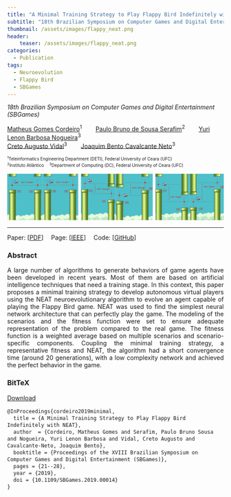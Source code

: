 ```yaml
---
title: "A Minimal Training Strategy to Play Flappy Bird Indefinitely with NEAT"
subtitle: "18th Brazilian Symposium on Computer Games and Digital Entertainment (SBGames)"
thumbnail: /assets/images/flappy_neat.png
header:
    teaser: /assets/images/flappy_neat.png
categories:
  - Publication
tags:
  - Neuroevolution
  - Flappy Bird
  - SBGames
---
```


*18th Brazilian Symposium on Computer Games and Digital Entertainment (SBGames)*  

[Matheus Gomes Cordeiro](https://www.linkedin.com/in/matheus-cordeiro-453373ba/)<sup>1</sup>
  [Paulo Bruno de Sousa Serafim](paulobruno.github.io)<sup>2</sup>
  [Yuri Lenon Barbosa Nogueira](http://www.lia.ufc.br/~yuri/)<sup>3</sup>  
[Creto Augusto Vidal](http://www.lia.ufc.br/~cvidal/)<sup>3</sup>
  [Joaquim Bento Cavalcante Neto](http://www.lia.ufc.br/~joaquimb/)<sup>3</sup>

<p style="font-size:0.7em">
    <sup>1</sup>Teleinformatics Engineering Department (DETI), Federal University of Ceara (UFC)<br>
    <sup>2</sup>Instituto Atlântico
     <sup>3</sup>Department of Computing (DC), Federal University of Ceara (UFC)
</p>

![Flappy Bird](/assets/images/flappy_neat.png)

---

Paper: [[PDF](https://www.sbgames.org/sbgames2019/files/papers/ComputacaoFull/198468.pdf)]
 Page: [[IEEE](https://ieeexplore.ieee.org/document/8924807)]
 Code: [[GitHub](https://github.com/matheus123deimos/Computacao_Natural/tree/master/Algoritmos_Geneticos)]


### Abstract

<p style="text-align:justify;">
A large number of algorithms to generate behaviors of game agents have been developed in recent years. Most of them are based on artificial intelligence techniques that need a training stage. In this context, this paper proposes a minimal training strategy to develop autonomous virtual players using the NEAT neuroevolutionary algorithm to evolve an agent capable of playing the Flappy Bird game. NEAT was used to find the simplest neural network architecture that can perfectly play the game. The modeling of the scenarios and the fitness function were set to ensure adequate representation of the problem compared to the real game. The fitness function is a weighted average based on multiple scenarios and scenario-specific components. Coupling the minimal training strategy, a representative fitness and NEAT, the algorithm had a short convergence time (around 20 generations), with a low complexity network and achieved the perfect behavior in the game.
</p>


### BitTeX

<p style="text-align:left">
  <a  href="/assets/citations/cordeiro2019minimal.bib">Download</a>
</p>

```
@InProceedings{cordeiro2019minimal,
  title = {A Minimal Training Strategy to Play Flappy Bird Indefinitely with NEAT},
  author  = {Cordeiro, Matheus Gomes and Serafim, Paulo Bruno Sousa and Nogueira, Yuri Lenon Barbosa and Vidal, Creto Augusto and Cavalcante-Neto, Joaquim Bento},
  booktitle = {Proceedings of the XVIII Brazilian Symposium on Computer Games and Digital Entertainment (SBGames)},
  pages = {21--28},
  year = {2019},
  doi = {10.1109/SBGames.2019.00014}
}
```
